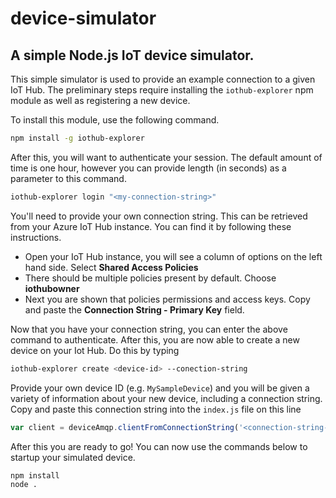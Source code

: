 # device-simulator

## A simple Node.js IoT device simulator.

This simple simulator is used to provide an example connection to a given IoT Hub. 
The preliminary steps require installing the `iothub-explorer` npm module as well 
as registering a new device.

To install this module, use the following command.
```bash
npm install -g iothub-explorer
```

After this, you will want to authenticate your session. The default amount of time
is one hour, however you can provide length (in seconds) as a parameter to this command.

```bash
iothub-explorer login "<my-connection-string>"
```

You'll need to provide your own connection string. This can be retrieved from
your Azure IoT Hub instance. You can find it by following these instructions.

 - Open your IoT Hub instance, you will see a column of options on 
 the left hand side. Select **Shared Access Policies**
 - There should be multiple policies present by default. Choose **iothubowner**
 - Next you are shown that policies permissions and access keys. Copy and paste
 the **Connection String - Primary Key** field.

Now that you have your connection string, you can enter the above command to authenticate.
After this, you are now able to create a new device on your Iot Hub. Do this by typing

```bash
iothub-explorer create <device-id> --conection-string
```

Provide your own device ID (e.g. `MySampleDevice`) and you will be given a variety of information
about your new device, including a connection string. Copy and paste this connection string
into the `index.js` file on this line

```javascript
var client = deviceAmqp.clientFromConnectionString('<connection-string-here>');
```

After this you are ready to go! You can now use the commands below to startup your simulated device.

```bash
npm install
node .
```